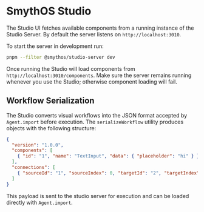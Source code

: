# SmythOS Studio

The Studio UI fetches available components from a running instance of the Studio Server. By default the server listens on `http://localhost:3010`.

To start the server in development run:

```bash
pnpm --filter @smythos/studio-server dev
```

Once running the Studio will load components from `http://localhost:3010/components`.
Make sure the server remains running whenever you use the Studio; otherwise component loading will fail.

## Workflow Serialization

The Studio converts visual workflows into the JSON format accepted by `Agent.import` before execution. The `serializeWorkflow` utility produces objects with the following structure:

```json
{
  "version": "1.0.0",
  "components": [
    { "id": "1", "name": "TextInput", "data": { "placeholder": "hi" } }
  ],
  "connections": [
    { "sourceId": "1", "sourceIndex": 0, "targetId": "2", "targetIndex": 0 }
  ]
}
```

This payload is sent to the studio server for execution and can be loaded directly with `Agent.import`.
